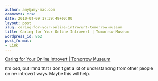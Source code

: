 ```yaml
---
author: amy@amy-mac.com
comments: true
date: 2010-08-09 17:39:49+00:00
layout: post
slug: caring-for-your-online-introvert-tomorrow-museum
title: Caring for Your Online Introvert | Tomorrow Museum
wordpress_id: 862
post_format:
- Link
---
```


[Caring for Your Online Introvert | Tomorrow Museum](http://tomorrowmuseum.com/2010/05/11/caring-for-your-online-introvert/)

It's odd, but I find that I don't get a lot of understanding from other people on my introvert ways. Maybe this will help.
